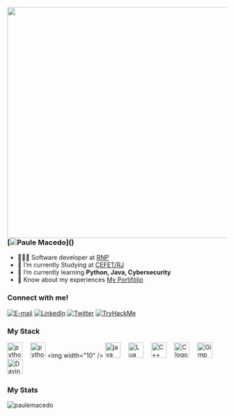 <img align="right" height="530em" src="https://gist.githubusercontent.com/paulemacedo/6cc4c83764ec1f0185942e3d085f4a33/raw/95ce94c6f69fbe2bd7bc82f561aaf2a99d0ede92/Githubcard.svg"/>

### [![Paule Macedo](https://readme-typing-svg.demolab.com?font=Fira+Code&weight=600&size=25&pause=1000&color=f44d53&random=false&width=435&height=40&lines=Hi%2C+I+am+Paule+Macedo!)]()
 
- 🧑🏾‍💻 Software developer at [RNP](https://www.rnp.br/)
- 🔭 I’m currently Studying at [CEFET/RJ](http://cefet-rj.br/index.php/)
- 🌱 I’m currently learning **Python, Java, Cybersecurity**
- 📄 Know about my experiences [My Portifólio](https://paulemacedo.github.io/cv/)


### Connect with me!
[![E-mail](https://img.shields.io/badge/-Email-000?style=for-the-badge&logo=microsoft-outlook&logoColor=f44d53&color:FFF)](mailto:pauledev@proton.me)
[![LinkedIn](https://img.shields.io/badge/-LinkedIn-000?style=for-the-badge&logo=linkedin&logoColor=f44d53&color:FFF)](https://www.linkedin.com/in/paulemacedo/)
[![Twitter](https://img.shields.io/badge/-Twitter-000?style=for-the-badge&logo=x&logoColor=f44d53&color:FFF)](https://twitter.com/Paulemacedo)
[![TryHackMe](https://img.shields.io/badge/-TryHackMe-000?style=for-the-badge&logo=TryHackMe&logoColor=f44d53&color:FFF)](https://tryhackme.com/p/paulemacedo)

### My Stack 
  [<img src="https://cdn.jsdelivr.net/gh/devicons/devicon@latest/icons/python/python-original.svg" height="35" alt="python logo"/>](https://python.org/)
  <img width="10" />
  [<img src="https://cdn.jsdelivr.net/gh/devicons/devicon@latest/icons/bash/bash-plain.svg" height="35" alt="python logo"/>](https://en.wikipedia.org/wiki/Bash_(Unix_shell))
  <img width="10" />
  [<img src="https://cdn.jsdelivr.net/gh/devicons/devicon@latest/icons/java/java-original.svg" height="35" alt="java logo"/>](https://www.java.com/)
  <img width="10" />
  [<img src="https://cdn.jsdelivr.net/gh/devicons/devicon@latest/icons/lua/lua-original.svg" height="35" alt="Lua logo"/>](https://www.lua.org/)
  <img width="10" />
  [<img src="https://cdn.jsdelivr.net/gh/devicons/devicon@latest/icons/cplusplus/cplusplus-original.svg" height="35" alt="C++ logo"/>](https://www.w3schools.com/cpp/cpp_intro.asp)
  <img width="10" />
  [<img src="https://cdn.jsdelivr.net/gh/devicons/devicon@latest/icons/c/c-original.svg" height="35" alt="C logo"/>](https://www.w3schools.com/c/c_intro.php)  <img width="10" /> 
  [<img src="https://cdn.jsdelivr.net/gh/devicons/devicon@latest/icons/gimp/gimp-original.svg" height="35" alt="Gimp logo" />](https://www.gimp.org/)
  <img width="10" />
 [<img src="https://upload.wikimedia.org/wikipedia/commons/9/90/DaVinci_Resolve_17_logo.svg" height="35" alt="Davinci Resolve logo"/>](https://www.blackmagicdesign.com/br/products/davinciresolve)
  <img width="10" />

### My Stats 
<p><img src="https://github-readme-streak-stats.herokuapp.com/?user=paulemacedo&card_width=450&theme=tokyonight-duo" alt="paulemacedo"</p>
 



<!--

<br><br>

## 🛠 &nbsp;Tech Stack

![Kali](https://img.shields.io/badge/-kali%20Linux-05122A?style=flat&logo=kalilinux)&nbsp;
![Python](https://img.shields.io/badge/-Python-05122A?style=flat&logo=python)&nbsp;
![Java](https://img.shields.io/badge/-Java-05122A?style=flat&logo=openjdk)&nbsp;

<br><br>

<h3>GitHub Stats</h3>

<p align="left"> <img src="https://komarev.com/ghpvc/?username=paulemacedo&label=Profile%20views&color=blueviolet&style=flat" alt="paulemacedo" /> </p>

<p align="left"> <a href="https://github.com/ryo-ma/github-profile-trophy"><img src="https://github-profile-trophy.vercel.app/?username=paulemacedo" alt="paulemacedo" /></a> </p>

<p><img align="left" src="https://github-readme-stats.vercel.app/api/top-langs?username=paulemacedo&theme=tokyonight&show_icons=true&locale=en&layout=compact" alt="paulemacedo" /></p>

<p>&nbsp;<img align="left" src="https://github-readme-stats.vercel.app/api?username=paulemacedo&theme=tokyonight&show_icons=true&locale=en" alt="paulemacedo" /></p>

<p><img align="left" src="https://github-readme-streak-stats.herokuapp.com/?user=paulemacedo&theme=tokyonight-duo" alt="paulemacedo" /></p>

<a href="https://github.com/paulemacedo/github-contributor-stats">![Taehyun's GitHub Contributor stats](https://github-contributor-stats.vercel.app/api?username=paulemacedo&combine_all_yearly_contributions=true&hide=B,B+&theme=tokyonight)</a>

<br>

-->



<!--

<img width="490em" src="https://github-readme-twitter-gazf.vercel.app/api?id=maykbrito&layout=wide&show_reply=off&show_retweet=off" />


**maykbrito/maykbrito** is a ✨ _special_ ✨ repository because its `README.md` (this file) appears on your GitHub profile.

Here are some ideas to get you started:

- ▶️ I regularly post videos on [youtube.com/maykbrito](https://youtube.com/maykbrito)
- 🔭 I’m currently working on ...
- 🌱 I’m currently learning ...
- 👯 I’m looking to collaborate on ...
- 🤔 I’m looking for help with ...
- 💬 Ask me about ...
- 📫 How to reach me: ...
- 😄 Pronouns: ...
- ⚡ Fun fact: ...
-->

